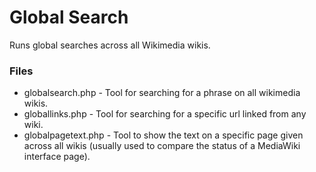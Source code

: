 # Global Search
Runs global searches across all Wikimedia wikis.

### Files
* globalsearch.php - Tool for searching for a phrase on all wikimedia wikis.
* globallinks.php - Tool for searching for a specific url linked from any wiki.
* globalpagetext.php - Tool to show the text on a specific page given across all
  wikis (usually used to compare the status of a MediaWiki interface page).
